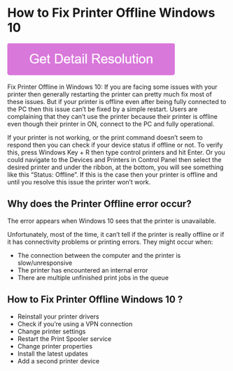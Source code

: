 # How to Fix Printer Offline Windows 10

[![How to Fix Printer Offline Windows 10](gett-stateed.png)](https://icncomputer.com/how-to-fix-printer-offline-windows-10/)

Fix Printer Offline in Windows 10: If you are facing some issues with your printer then generally restarting the printer can pretty much fix most of these issues. But if your printer is offline even after being fully connected to the PC then this issue can’t be fixed by a simple restart. Users are complaining that they can’t use the printer because their printer is offline even though their printer in ON, connect to the PC and fully operational.

If your printer is not working, or the print command doesn’t seem to respond then you can check if your device status if offline or not. To verify this, press Windows Key + R then type control printers and hit Enter. Or you could navigate to the Devices and Printers in Control Panel then select the desired printer and under the ribbon, at the bottom, you will see something like this “Status: Offline”. If this is the case then your printer is offline and until you resolve this issue the printer won’t work.

## Why does the Printer Offline error occur?

The error appears when Windows 10 sees that the printer is unavailable.

Unfortunately, most of the time, it can’t tell if the printer is really offline or if it has connectivity problems or printing errors. They might occur when:

* The connection between the computer and the printer is slow/unresponsive
* The printer has encountered an internal error
* There are multiple unfinished print jobs in the queue

## How to Fix Printer Offline Windows 10 ?

* Reinstall your printer drivers
* Check if you’re using a VPN connection
* Change printer settings
* Restart the Print Spooler service
* Change printer properties
* Install the latest updates
* Add a second printer device
